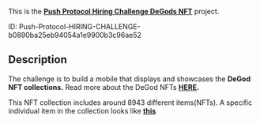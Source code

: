 This is the [**Push Protocol Hiring Challenge DeGods NFT**](https://pushprotocol.notion.site/pushprotocol/Push-Protocol-HIRING-CHALLENGE-b0890ba25eb94054a1e9900b3c96ae52) project.

ID: Push-Protocol-HIRING-CHALLENGE-b0890ba25eb94054a1e9900b3c96ae52


## Description

The challenge is to build a mobile that displays and showcases the **DeGod NFT collections.** Read more about the DeGod NFTs **[HERE](https://opensea.io/collection/degods).**

This NFT collection includes around 8943 different items(NFTs). A specific individual item in the collection looks like **[this](https://opensea.io/assets/ethereum/0x8821bee2ba0df28761afff119d66390d594cd280/8522)**

